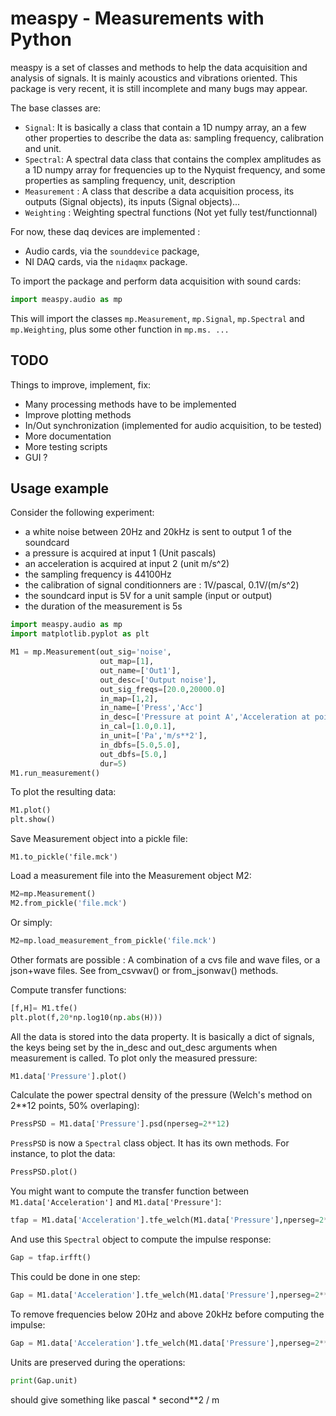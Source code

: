 # measpy - Measurements with Python

measpy is a set of classes and methods to help the data acquisition and analysis of signals. It is mainly acoustics and vibrations oriented. This package is very recent, it is still incomplete and many bugs may appear.

The base classes are:
- ```Signal```: It is basically a class that contain a 1D numpy array, an a few other properties to describe the data as: sampling frequency, calibration and unit.
- ```Spectral```: A spectral data class that contains the complex amplitudes as a 1D numpy array for frequencies up to the Nyquist frequency, and some properties as sampling frequency, unit, description
- ```Measurement``` : A class that describe a data acquisition process, its outputs (Signal objects), its inputs (Signal objects)...
- ```Weighting``` : Weighting spectral functions (Not yet fully test/functionnal)

For now, these daq devices are implemented :
- Audio cards, via the ```sounddevice``` package,
- NI DAQ cards, via the ```nidaqmx``` package.

To import the package and perform data acquisition with sound cards:
```python
import measpy.audio as mp
```
This will import the classes ```mp.Measurement```, ```mp.Signal```, ```mp.Spectral``` and ```mp.Weighting```, plus some other function in ```mp.ms. ...```

## TODO

Things to improve, implement, fix:
- Many processing methods have to be implemented
- Improve plotting methods
- In/Out synchronization (implemented for audio acquisition, to be tested)
- More documentation
- More testing scripts
- GUI ?

## Usage example

Consider the following experiment:
- a white noise between 20Hz and 20kHz is sent to output 1 of the soundcard
- a pressure is acquired at input 1 (Unit pascals)
- an acceleration is acquired at input 2 (unit m/s^2)
- the sampling frequency is 44100Hz
- the calibration of signal conditionners are : 1V/pascal, 0.1V/(m/s^2)
- the soundcard input is 5V for a unit sample (input or output)
- the duration of the measurement is 5s

```python
import measpy.audio as mp
import matplotlib.pyplot as plt

M1 = mp.Measurement(out_sig='noise',
                    out_map=[1],
                    out_name=['Out1'],
                    out_desc=['Output noise'],
                    out_sig_freqs=[20.0,20000.0]
                    in_map=[1,2],
                    in_name=['Press','Acc']
                    in_desc=['Pressure at point A','Acceleration at point B'],
                    in_cal=[1.0,0.1],
                    in_unit=['Pa','m/s**2'],
                    in_dbfs=[5.0,5.0],
                    out_dbfs=[5.0,]
                    dur=5)
M1.run_measurement()
```

To plot the resulting data:
```python
M1.plot()
plt.show()
```

Save Measurement object into a pickle file:
```
M1.to_pickle('file.mck')
```

Load a measurement file into the Measurement object M2:
```python
M2=mp.Measurement()
M2.from_pickle('file.mck')
```
Or simply:
```python
M2=mp.load_measurement_from_pickle('file.mck')
```
Other formats are possible : A combination of a cvs file and wave files, or a json+wave files. See from_csvwav() or from_jsonwav() methods.

Compute transfer functions:
```python
[f,H]= M1.tfe()
plt.plot(f,20*np.log10(np.abs(H)))
```
All the data is stored into the data property. It is basically a dict of signals, the keys being set by the in_desc and out_desc arguments when measurement is called. To plot only the measured pressure:
```python
M1.data['Pressure'].plot()
```

Calculate the power spectral density of the pressure (Welch's method on 2**12 points, 50% overlaping):
```python
PressPSD = M1.data['Pressure'].psd(nperseg=2**12)
```

```PressPSD``` is now a ```Spectral``` class object. It has its own methods. For instance, to plot the data:
```python
PressPSD.plot()
```

You might want to compute the transfer function between ```M1.data['Acceleration']``` and ```M1.data['Pressure']```:
```python
tfap = M1.data['Acceleration'].tfe_welch(M1.data['Pressure'],nperseg=2**12)
```

And use this ```Spectral``` object to compute the impulse response:
```python
Gap = tfap.irfft()
```

This could be done in one step:
```python
Gap = M1.data['Acceleration'].tfe_welch(M1.data['Pressure'],nperseg=2**12).irfft()
```

To remove frequencies below 20Hz and above 20kHz before computing the impulse:
```python
Gap = M1.data['Acceleration'].tfe_welch(M1.data['Pressure'],nperseg=2**12).filterout([20,20000]).irfft()
```

Units are preserved during the operations:
```python
print(Gap.unit)
```
should give something like pascal * second**2 / m
